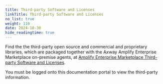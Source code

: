 ```yaml
---
title: Third-party Software and Licenses
linkTitle: Third-party Software and Licenses
no_list: true
weight: 110
date: 2024-10-30
hide_readingtime: true
---
```


Find the the third-party open source and commercial and proprietary libraries, which are packaged together with the Axway Amplify Enterprise Marketplace on-premise agents, at [Amplify Enterprise Marketplace Third-party Software and Licenses](marketplace_third_party_licenses).

You must be logged onto this documentation portal to view the third-party information.
